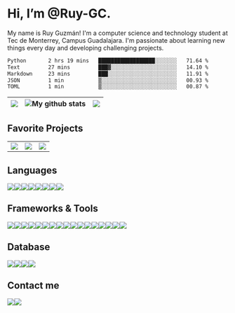 # Hi, I’m @Ruy-GC.

My name is Ruy Guzmán! I'm a computer science and technology student at Tec de Monterrey, Campus Guadalajara. I'm passionate about learning new things every day and developing challenging projects.

<!--START_SECTION:waka-->

```txt
Python       2 hrs 19 mins   ██████████████████░░░░░░░   71.64 %
Text         27 mins         ███▓░░░░░░░░░░░░░░░░░░░░░   14.10 %
Markdown     23 mins         ███░░░░░░░░░░░░░░░░░░░░░░   11.91 %
JSON         1 min           ▒░░░░░░░░░░░░░░░░░░░░░░░░   00.93 %
TOML         1 min           ▒░░░░░░░░░░░░░░░░░░░░░░░░   00.87 %
```

<!--END_SECTION:waka-->

<table align="center">
<thead>
<tr>
<th style="text-align:center"><img src="https://github-readme-streak-stats.herokuapp.com/?user=Ruy-GC&theme=tokyonight"></th>
<th style="text-align:center"><img src="https://github-readme-stats.anuraghazra1.vercel.app/api?username=Ruy-GC&show_icons=true&include_all_commits=true&theme=tokyonight" alt="My github stats"/></th>
<th style="text-align:center"><img src="https://github-readme-stats.vercel.app/api/top-langs/?username=Ruy-GC&layout=compact&theme=tokyonight&hide=jupyter%20notebook"></th>
</tr>
</thead>
</table>

<center>
</center>

## Favorite Projects
<table align="center">
<td>
<img src="https://github-readme-stats.vercel.app/api/pin/?username=Ruy-GC&repo=Geriatrik">
</td>
<td>
<img src="https://github-readme-stats.vercel.app/api/pin/?username=Ruy-GC&repo=Geriatrik-API">
</td>
<td>
<img src="https://github-readme-stats.vercel.app/api/pin/?username=Ruy-GC&repo=BAMX">
</td>
</table>

## Languages
<div style = "display:flex">
  <img src="https://img.shields.io/badge/Python-FFD43B?style=for-the-badge&logo=python&logoColor=blue">
  <img src="https://img.shields.io/badge/C%2B%2B-00599C?style=for-the-badge&logo=c%2B%2B&logoColor=white">
  <img src="https://img.shields.io/badge/HTML5-E34F26?style=for-the-badge&logo=html5&logoColor=white">
  <img src="https://img.shields.io/badge/CSS3-1572B6?style=for-the-badge&logo=css3&logoColor=white">
  <img src="https://img.shields.io/badge/JavaScript-323330?style=for-the-badge&logo=javascript&logoColor=F7DF1E">
  <img src="https://img.shields.io/badge/json-5E5C5C?style=for-the-badge&logo=json&logoColor=white">
  <img src="https://img.shields.io/badge/Dart-0175C2?style=for-the-badge&logo=dart&logoColor=white">
  <img src="https://img.shields.io/badge/Ruby-CC342D?style=for-the-badge&logo=ruby&logoColor=white">
</div>

## Frameworks & Tools
<div style = "display:flex">
  <img src="https://img.shields.io/badge/Flutter-02569B?style=for-the-badge&logo=flutter&logoColor=white">
  <img src="https://img.shields.io/badge/Bootstrap-563D7C?style=for-the-badge&logo=bootstrap&logoColor=white">
  <img src="https://img.shields.io/badge/Docker-2CA5E0?style=for-the-badge&logo=docker&logoColor=white">
  <img src="https://img.shields.io/badge/Express.js-000000?style=for-the-badge&logo=express&logoColor=white">
  <img src="https://img.shields.io/badge/Flask-000000?style=for-the-badge&logo=flask&logoColor=white">
  <img src="https://img.shields.io/badge/JWT-000000?style=for-the-badge&logo=JSON%20web%20tokens&logoColor=white">
  <img src="https://img.shields.io/badge/Jupyter-F37626.svg?&style=for-the-badge&logo=Jupyter&logoColor=white">
  <img src="https://img.shields.io/badge/Node.js-339933?style=for-the-badge&logo=nodedotjs&logoColor=white">
  <img src="https://img.shields.io/badge/npm-CB3837?style=for-the-badge&logo=npm&logoColor=white">
  <img src="https://img.shields.io/badge/React-20232A?style=for-the-badge&logo=react&logoColor=61DAFB">
  <img src="https://img.shields.io/badge/Unity-100000?style=for-the-badge&logo=unity&logoColor=white">
  <img src="https://img.shields.io/badge/-Unreal%20Engine-313131?style=for-the-badge&logo=unreal-engine&logoColor=white">
  <img src="https://img.shields.io/badge/Digital_Ocean-0080FF?style=for-the-badge&logo=DigitalOcean&logoColor=white">
  <img src="https://img.shields.io/badge/GitHub_Actions-2088FF?style=for-the-badge&logo=github-actions&logoColor=white">
  <img src="https://img.shields.io/badge/Heroku-430098?style=for-the-badge&logo=heroku&logoColor=white">
  <img src="https://img.shields.io/badge/GIT-E44C30?style=for-the-badge&logo=git&logoColor=white">
  <img src="https://img.shields.io/badge/Ruby_on_Rails-CC0000?style=for-the-badge&logo=ruby-on-rails&logoColor=white">
</div>

## Database
<div style = "display:flex">
  <img src="https://img.shields.io/badge/MySQL-005C84?style=for-the-badge&logo=mysql&logoColor=white">
  <img src="https://img.shields.io/badge/MongoDB-4EA94B?style=for-the-badge&logo=mongodb&logoColor=white">
  <img src="https://img.shields.io/badge/SQLite-07405E?style=for-the-badge&logo=sqlite&logoColor=white">
  <img src="https://img.shields.io/badge/firebase-ffca28?style=for-the-badge&logo=firebase&logoColor=black">
</div>

## Contact me
<div style = "display:flex">
<img src="https://img.shields.io/badge/LinkedIn-0077B5?style=for-the-badge&logo=linkedin&logoColor=white">
<img src="https://img.shields.io/badge/Gmail-D14836?style=for-the-badge&logo=gmail&logoColor=white">
</div>

<!---
Ruy-GC/Ruy-GC is a ✨ special ✨ repository because its `README.md` (this file) appears on your GitHub profile.
You can click the Preview link to take a look at your changes.
--->
